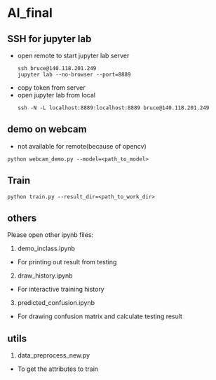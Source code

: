 # AI_final
## SSH for jupyter lab

- open remote to start jupyter lab server
    ```gherkin=
    ssh bruce@140.118.201.249
    jupyter lab --no-browser --port=8889
    ```
- copy token from server
- open jupyter lab from local
    ```gherkin=
    ssh -N -L localhost:8889:localhost:8889 bruce@140.118.201.249
    ```
## demo on webcam
- not available for remote(because of opencv) 
```gherkin=
python webcam_demo.py --model=<path_to_model>
```
## Train
```gherkin=
python train.py --result_dir=<path_to_work_dir>
```

## others
Please open other ipynb files:
1. demo_inclass.ipynb
- For printing out result from testing
2. draw_history.ipynb 
- For interactive training history
3. predicted_confusion.ipynb
- For drawing confusion matrix and calculate testing result
## utils
1. data_preprocess_new.py
- To get the attributes to train
